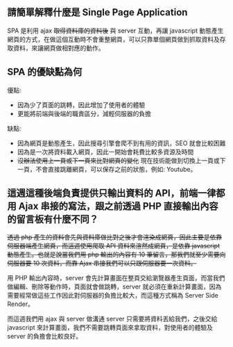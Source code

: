 ## 請簡單解釋什麼是 Single Page Application

SPA 是利用 ajax <s>取得資料庫的資料後</s> 與 server 互動，再讓 javascript 動態產生網頁的方式，在做這個互動時不會重整網頁，可以只靠單個網頁做到抓取資料及存取資料，來讓網頁做相對應的動作。

## SPA 的優缺點為何

優點: 

* 因為少了頁面的跳轉，因此增加了使用者的體驗
* 更能將前端與後端的職責區分，減輕伺服器的負擔

缺點: 

* 因為網頁是動態產生，因此搜尋引擎會爬不到有用的資訊，SEO 就會比較困難
* 因為是一次將資料載入網頁，因此一開始會耗費比較多資源及時間
* <s>沒辦法使用上一頁或下一頁來比對網頁的變化</s> 現在技術能做到切換上一頁或下一頁，不會直接跳離網頁，可以保存之前的狀態，例如: Youtube。


## 這週這種後端負責提供只輸出資料的 API，前端一律都用 Ajax 串接的寫法，跟之前透過 PHP 直接輸出內容的留言板有什麼不同？

<s>透過 php 產生的資料會先與資料庫做比對之後才會渲染成網頁，因此主要是依靠伺服器端產生網頁，而這週使用爬取 API 資料來渲然成網頁，是依靠 javascript 動態產生。也就是說當我們用 php 輸出的內容有 10 筆留言，那我們就至少需要向伺服器要 10 次資料，而靠 Ajax 串接我們可以只跟伺服器要一次資料。</s>

用 PHP 輸出內容時，server 會先計算畫面在整頁交給瀏覽器產生頁面，而當我們做編輯、刪除等動作時，頁面就會做跳轉，server 就必須在重新計算畫面，因為需要經常做這些工作因此對伺服器的負擔比較大，而這種方式稱為 Server Side Render。

而這週我們用 ajax 與 server 做溝通 server 只需要將資料丟給我們，之後交給 javascript 來計算畫面，我們不需要跳轉頁面來拿取資料，對使用者的體驗及 server 的負擔會比較良好。